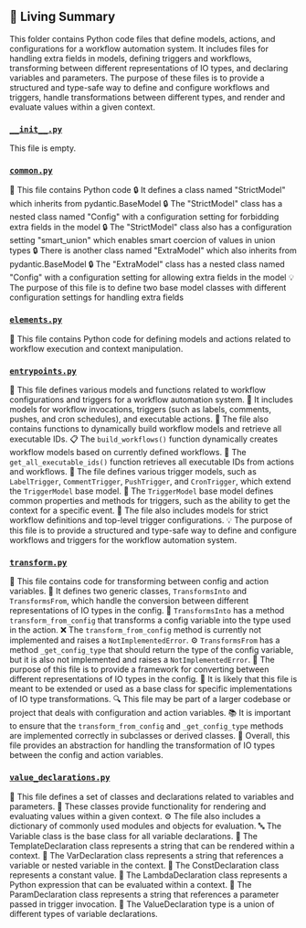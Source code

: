 

<!-- Living README Summary -->
## 🌳 Living Summary

This folder contains Python code files that define models, actions, and configurations for a workflow automation system. It includes files for handling extra fields in models, defining triggers and workflows, transforming between different representations of IO types, and declaring variables and parameters. The purpose of these files is to provide a structured and type-safe way to define and configure workflows and triggers, handle transformations between different types, and render and evaluate values within a given context.


### [`__init__.py`](https://github.com/raphael-francis/AutoPR-internal/tree/main/./autopr/models/config/__init__.py/)

This file is empty.


### [`common.py`](https://github.com/raphael-francis/AutoPR-internal/tree/main/./autopr/models/config/common.py/)

📄 This file contains Python code
🔒 It defines a class named "StrictModel" which inherits from pydantic.BaseModel
🔒 The "StrictModel" class has a nested class named "Config" with a configuration setting for forbidding extra fields in the model
🔒 The "StrictModel" class also has a configuration setting "smart_union" which enables smart coercion of values in union types
🔒 There is another class named "ExtraModel" which also inherits from pydantic.BaseModel
🔒 The "ExtraModel" class has a nested class named "Config" with a configuration setting for allowing extra fields in the model
💡 The purpose of this file is to define two base model classes with different configuration settings for handling extra fields


### [`elements.py`](https://github.com/raphael-francis/AutoPR-internal/tree/main/./autopr/models/config/elements.py/)

📜 This file contains Python code for defining models and actions related to workflow execution and context manipulation.


### [`entrypoints.py`](https://github.com/raphael-francis/AutoPR-internal/tree/main/./autopr/models/config/entrypoints.py/)

📝 This file defines various models and functions related to workflow configurations and triggers for a workflow automation system.
🚀 It includes models for workflow invocations, triggers (such as labels, comments, pushes, and cron schedules), and executable actions.
🔧 The file also contains functions to dynamically build workflow models and retrieve all executable IDs.
📋 The `build_workflows()` function dynamically creates workflow models based on currently defined workflows.
📌 The `get_all_executable_ids()` function retrieves all executable IDs from actions and workflows.
📄 The file defines various trigger models, such as `LabelTrigger`, `CommentTrigger`, `PushTrigger`, and `CronTrigger`, which extend the `TriggerModel` base model.
🔗 The `TriggerModel` base model defines common properties and methods for triggers, such as the ability to get the context for a specific event.
📑 The file also includes models for strict workflow definitions and top-level trigger configurations.
💡 The purpose of this file is to provide a structured and type-safe way to define and configure workflows and triggers for the workflow automation system.


### [`transform.py`](https://github.com/raphael-francis/AutoPR-internal/tree/main/./autopr/models/config/transform.py/)

📄 This file contains code for transforming between config and action variables.
🔄 It defines two generic classes, `TransformsInto` and `TransformsFrom`, which handle the conversion between different representations of IO types in the config.
🔀 `TransformsInto` has a method `transform_from_config` that transforms a config variable into the type used in the action.
❌ The `transform_from_config` method is currently not implemented and raises a `NotImplementedError`.
⚙️ `TransformsFrom` has a method `_get_config_type` that should return the type of the config variable, but it is also not implemented and raises a `NotImplementedError`.
📝 The purpose of this file is to provide a framework for converting between different representations of IO types in the config.
🔧 It is likely that this file is meant to be extended or used as a base class for specific implementations of IO type transformations.
🔍 This file may be part of a larger codebase or project that deals with configuration and action variables.
📚 It is important to ensure that the `transform_from_config` and `_get_config_type` methods are implemented correctly in subclasses or derived classes.
🔧 Overall, this file provides an abstraction for handling the transformation of IO types between the config and action variables.


### [`value_declarations.py`](https://github.com/raphael-francis/AutoPR-internal/tree/main/./autopr/models/config/value_declarations.py/)

📄 This file defines a set of classes and declarations related to variables and parameters.
📝 These classes provide functionality for rendering and evaluating values within a given context.
⚙️ The file also includes a dictionary of commonly used modules and objects for evaluation.
🔤 The Variable class is the base class for all variable declarations.
📝 The TemplateDeclaration class represents a string that can be rendered within a context.
🔀 The VarDeclaration class represents a string that references a variable or nested variable in the context.
🔢 The ConstDeclaration class represents a constant value.
🐍 The LambdaDeclaration class represents a Python expression that can be evaluated within a context.
🔑 The ParamDeclaration class represents a string that references a parameter passed in trigger invocation.
🔀 The ValueDeclaration type is a union of different types of variable declarations.

<!-- Living README Summary -->